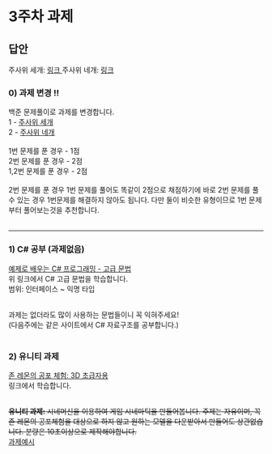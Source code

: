 # 3주차 과제

## 답안
주사위 세개: <a href="./Csharp/2480.cs"> 링크 </a>
주사위 네개: <a href="./Csharp/2484.cs">링크</a>

### 0) 과제 변경 !!
백준 문제풀이로 과제를 변경합니다.<br>
1 - <a href="https://www.acmicpc.net/problem/2480">주사위 세개</a><br>
2 - <a href="https://www.acmicpc.net/problem/2484">주사위 네개</a><br>
<br>
1번 문제를 푼 경우 - 1점<br>
2번 문제를 푼 경우 - 2점<br>
1,2번 문제를 푼 경우 - 2점<br>
<br>
2번 문제를 푼 경우 1번 문제를 풀어도 똑같이 2점으로 채점하기에 바로 2번 문제를 풀 수 있는 경우 1번문제를 해결하지 않아도 됩니다. 다만 둘이 비슷한 유형이므로 1번 문제부터 풀어보는것을 추천합니다.<br><br>

---

### 1) C# 공부 (과제없음)
<a href="http://www.csharpstudy.com/CSharp/CSharp-interface.aspx">
예제로 배우는 C# 프로그래밍 - 고급 문법</a><br>
위 링크에서 C# 고급 문법을 학습합니다.<br>
범위: 인터페이스 ~ 익명 타입<br><br>

과제는 없더라도 많이 사용하는 문법들이니 꼭 익혀주세요!<br>
(다음주에는 같은 사이트에서 C# 자료구조를 공부합니다.)
<br><br>

### 2) 유니티 과제
<a href="https://learn.unity.com/project/jon-remonyi-gongpo-ceheom-john-lemon-s-haunted-jaunt-3d-cogeubjayong">존 레몬의 공포 체험: 3D 초급자용</a><br>
 링크에서 학습합니다.<br>
<br>

~~<b>유니티 과제:</b> 시네머신을 이용하여 게임 시네마틱을 만들어봅니다. 주제는 자유이며, 꼭 존 레몬의 공포체험을 대상으로 하지 않고 원하는 모델을 다운받아서 만들어도 상관없습니다. 분량은 10초이상으로 제작해야합니다.<br>~~
<a href="https://drive.google.com/file/d/1BHV6ZIGfD2EwZGlJOfGT4WSMow5tRWf_/view?usp=sharing">과제예시</a>

